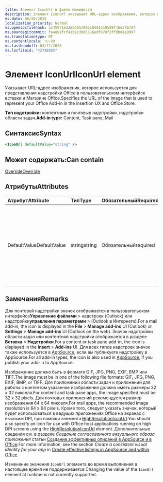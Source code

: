 ```yaml
---
title: Элемент IconUrl в файле манифеста
description: Элемент IconUrl указывает URL-адрес изображения, которое представляет надстройку Office в пользовательском интерфейсе вставки и магазине Office.
ms.date: 06/20/2019
localization_priority: Normal
ms.openlocfilehash: a345971e32e64557005c8d01519589f4be5fb7d7
ms.sourcegitcommit: fa4e81fcf41b1c39d5516edf078f3ffdbd4a3997
ms.translationtype: MT
ms.contentlocale: ru-RU
ms.lasthandoff: 03/17/2020
ms.locfileid: "42718085"
---
```

# <a name="iconurl-element"></a><span data-ttu-id="2ce3b-103">Элемент IconUrl</span><span class="sxs-lookup"><span data-stu-id="2ce3b-103">IconUrl element</span></span>

<span data-ttu-id="2ce3b-104">Указывает URL-адрес изображения, которое используется для представления надстройки Office в пользовательском интерфейсе вставки и Магазине Office.</span><span class="sxs-lookup"><span data-stu-id="2ce3b-104">Specifies the URL of the image that is used to represent your Office Add-in in the insertion UX and Office Store.</span></span>

<span data-ttu-id="2ce3b-105">**Тип надстройки:** контентные и почтовые надстройки, надстройки области задач.</span><span class="sxs-lookup"><span data-stu-id="2ce3b-105">**Add-in type:** Content, Task pane, Mail</span></span>

## <a name="syntax"></a><span data-ttu-id="2ce3b-106">Синтаксис</span><span class="sxs-lookup"><span data-stu-id="2ce3b-106">Syntax</span></span>

```XML
<IconUrl DefaultValue="string" />
```

## <a name="can-contain"></a><span data-ttu-id="2ce3b-107">Может содержать:</span><span class="sxs-lookup"><span data-stu-id="2ce3b-107">Can contain</span></span>

[<span data-ttu-id="2ce3b-108">Override</span><span class="sxs-lookup"><span data-stu-id="2ce3b-108">Override</span></span>](override.md)

## <a name="attributes"></a><span data-ttu-id="2ce3b-109">Атрибуты</span><span class="sxs-lookup"><span data-stu-id="2ce3b-109">Attributes</span></span>

|<span data-ttu-id="2ce3b-110">**Атрибут**</span><span class="sxs-lookup"><span data-stu-id="2ce3b-110">**Attribute**</span></span>|<span data-ttu-id="2ce3b-111">**Тип**</span><span class="sxs-lookup"><span data-stu-id="2ce3b-111">**Type**</span></span>|<span data-ttu-id="2ce3b-112">**Обязательный**</span><span class="sxs-lookup"><span data-stu-id="2ce3b-112">**Required**</span></span>|<span data-ttu-id="2ce3b-113">**Описание**</span><span class="sxs-lookup"><span data-stu-id="2ce3b-113">**Description**</span></span>|
|:-----|:-----|:-----|:-----|
|<span data-ttu-id="2ce3b-114">DefaultValue</span><span class="sxs-lookup"><span data-stu-id="2ce3b-114">DefaultValue</span></span>|<span data-ttu-id="2ce3b-115">string</span><span class="sxs-lookup"><span data-stu-id="2ce3b-115">string</span></span>|<span data-ttu-id="2ce3b-116">Обязательный</span><span class="sxs-lookup"><span data-stu-id="2ce3b-116">required</span></span>|<span data-ttu-id="2ce3b-117">Задает значение по умолчанию для этого параметра, представленное для языкового стандарта, который указан с помощью элемента [DefaultLocale](defaultlocale.md).</span><span class="sxs-lookup"><span data-stu-id="2ce3b-117">Specifies the default value for this setting, expressed for the locale specified in the [DefaultLocale](defaultlocale.md) element.</span></span>|

## <a name="remarks"></a><span data-ttu-id="2ce3b-118">Замечания</span><span class="sxs-lookup"><span data-stu-id="2ce3b-118">Remarks</span></span>

<span data-ttu-id="2ce3b-119">Для почтовой надстройки значок отображается в пользовательском интерфейсе**Управление** **файлами** > надстроек (Outlook) или надстройки**управления** **параметрами** > (Outlook в Интернете).</span><span class="sxs-lookup"><span data-stu-id="2ce3b-119">For a mail add-in, the icon is displayed in the **File** > **Manage add-ins** UI (Outlook) or **Settings** > **Manage add-ins** UI (Outlook on the web).</span></span> <span data-ttu-id="2ce3b-120">Значок надстройки области задач или контентной надстройки отображается в разделе **Вставка** > **Надстройки**.</span><span class="sxs-lookup"><span data-stu-id="2ce3b-120">For a content or task pane add-in, the icon is displayed in the **Insert** > **Add-ins** UI.</span></span> <span data-ttu-id="2ce3b-121">Для всех типов надстроек значок также используется в [AppSource](https://appsource.microsoft.com), если вы публикуете надстройку в AppSource.</span><span class="sxs-lookup"><span data-stu-id="2ce3b-121">For all add-in types, the icon is also used in [AppSource](https://appsource.microsoft.com), if you publish your add-in to AppSource.</span></span>

<span data-ttu-id="2ce3b-122">Изображение должно быть в формате GIF, JPG, PNG, EXIF, BMP или TIFF.</span><span class="sxs-lookup"><span data-stu-id="2ce3b-122">The image must be in one of the following file formats: GIF, JPG, PNG, EXIF, BMP, or TIFF.</span></span> <span data-ttu-id="2ce3b-123">Для приложений области задач и приложений для работы с контентом указанное изображение должно иметь размеры 32 х 32 пикселя.</span><span class="sxs-lookup"><span data-stu-id="2ce3b-123">For content and task pane apps, the image specified must be 32 x 32 pixels.</span></span> <span data-ttu-id="2ce3b-124">Для почтовых приложений рекомендуется размер изображения 64 х 64 пикселя.</span><span class="sxs-lookup"><span data-stu-id="2ce3b-124">For mail apps, the recommended image resolution is 64 x 64 pixels.</span></span> <span data-ttu-id="2ce3b-125">Кроме того, следует указать значок, который будет использоваться в ведущих приложениях Office на экранах c высоким DPI, при помощи элемента [HighResolutionIconUrl](highresolutioniconurl.md).</span><span class="sxs-lookup"><span data-stu-id="2ce3b-125">You should also specify an icon for use with Office host applications running on high DPI screens using the [HighResolutionIconUrl](highresolutioniconurl.md) element.</span></span> <span data-ttu-id="2ce3b-126">Дополнительные сведения см. в разделе _Создание согласованного визуального образа приложения_ статьи [Создание эффективных описаний в AppSource и в Office](/office/dev/store/create-effective-office-store-listings#create-a-consistent-visual-identity).</span><span class="sxs-lookup"><span data-stu-id="2ce3b-126">For more information, see the section _Create a consistent visual identity for your app_ in [Create effective listings in AppSource and within Office](/office/dev/store/create-effective-office-store-listings#create-a-consistent-visual-identity).</span></span>

<span data-ttu-id="2ce3b-127">Изменение значения `IconUrl` элемента во время выполнения в настоящее время не поддерживается.</span><span class="sxs-lookup"><span data-stu-id="2ce3b-127">Changing the value of the `IconUrl` element at runtime is not currently supported.</span></span>